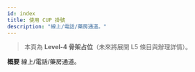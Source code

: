 ```yaml
---
id: index
title: 使用 CUP 掛號
description: "線上/電話/藥房通道。"
---
```


> 本頁為 **Level-4 骨架占位**（未來將展開 L5 條目與辦理詳情）。

**概要**
線上/電話/藥房通道。
